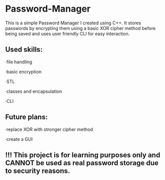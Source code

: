 # Password-Manager

This is a simple Password Manager I created using C++. It stores passwords by encrypting them using a basic XOR cipher method before being saved and uses user friendly CLI for easy interaction.

## Used skills:

·file handling

·basic encryption

·STL

·classes and encapsulation

·CLI

## Future plans:

·replace XOR with stronger cipher method

·create a GUI

## !!! This project is for learning purposes only and CANNOT be used as real password storage due to security reasons.
